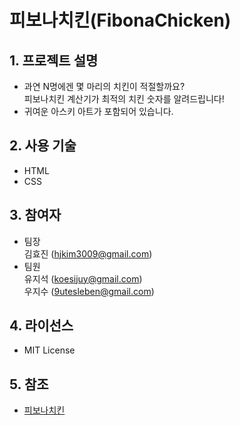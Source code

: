 # 피보나치킨(FibonaChicken)

## 1. 프로젝트 설명

- 과연 N명에겐 몇 마리의 치킨이 적절할까요?<br>
  피보나치킨 계산기가 최적의 치킨 숫자를 알려드립니다!
- 귀여운 아스키 아트가 포함되어 있습니다.

## 2. 사용 기술

- HTML
- CSS

## 3. 참여자

- 팀장<br>
  김효진 (hjkim3009@gmail.com)
- 팀원<br>
  유지석 (koesijuy@gmail.com)<br>
  우지수 (9utesleben@gmail.com)

## 4. 라이선스

- MIT License

## 5. 참조

- [피보나치킨](https://fibonachicken.herokuapp.com/)
